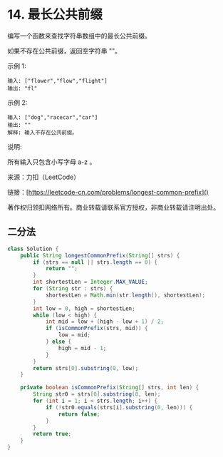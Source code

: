 # 14. 最长公共前缀
编写一个函数来查找字符串数组中的最长公共前缀。

如果不存在公共前缀，返回空字符串 ""。

示例 1:

```
输入: ["flower","flow","flight"]
输出: "fl"
```
示例 2:

```
输入: ["dog","racecar","car"]
输出: ""
解释: 输入不存在公共前缀。
```
说明:

所有输入只包含小写字母 a-z 。

来源：力扣（LeetCode）

链接：[https://leetcode-cn.com/problems/longest-common-prefix]()

著作权归领扣网络所有。商业转载请联系官方授权，非商业转载请注明出处。

## 二分法

```java
class Solution {
    public String longestCommonPrefix(String[] strs) {
        if (strs == null || strs.length == 0) {
            return "";
        }
        int shortestLen = Integer.MAX_VALUE;
        for (String str : strs) {
            shortestLen = Math.min(str.length(), shortestLen);
        }
        int low = 0, high = shortestLen;
        while (low < high) {
            int mid = low + (high - low + 1) / 2;
            if (isCommonPrefix(strs, mid)) {
                low = mid;
            } else {
                high = mid - 1;
            }
        }
        return strs[0].substring(0, low);
    }

    private boolean isCommonPrefix(String[] strs, int len) {
        String str0 = strs[0].substring(0, len);
        for (int i = 1; i < strs.length; i++) {
            if (!str0.equals(strs[i].substring(0, len))) {
                return false;
            }
        }
        return true;
    }
}
```